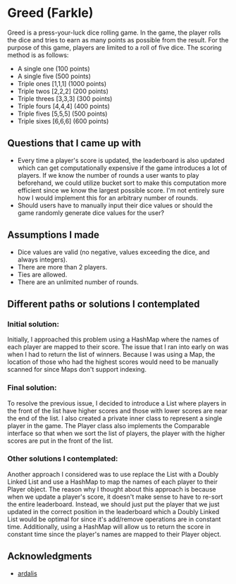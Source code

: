 # Greed (Farkle)
Greed is a press-your-luck dice rolling game. In the game, the player rolls the dice and tries to
earn as many points as possible from the result. For the purpose of this game, 
players are limited to a roll of five dice. The scoring method is as follows:
* A single one (100 points)
* A single five (500 points)
* Triple ones [1,1,1] (1000 points)
* Triple twos [2,2,2] (200 points)
* Triple threes [3,3,3] (300 points)
* Triple fours [4,4,4] (400 points)
* Triple fives [5,5,5] (500 points)
* Triple sixes [6,6,6] (600 points)

## Questions that I came up with
* Every time a player's score is updated, the leaderboard is also updated which can get computationally expensive if 
the game introduces a lot of players. If we know the number of rounds a user wants to play beforehand, we could utilize
bucket sort to make this computation more efficient since we know the largest possible score. 
I'm not entirely sure how I would implement this for an arbitrary number of rounds.
* Should users have to manually input their dice values or should the game randomly generate dice values for the user?

## Assumptions I made
* Dice values are valid (no negative, values exceeding the dice, and always integers).
* There are more than 2 players.
* Ties are allowed.
* There are an unlimited number of rounds.

## Different paths or solutions I contemplated
### Initial solution:
Initially, I approached this problem using a HashMap where the names of each player are mapped to their score.
The issue that I ran into early on was when I had to return the list of winners. Because I was using a Map,
the location of those who had the highest scores would need to be manually scanned for since Maps don't support
indexing.

### Final solution:
To resolve the previous issue, I decided to introduce a List where players in the front of the list
have higher scores and those with lower scores are near the end of the list. I also created a private inner class
to represent a single player in the game. The Player class also implements the Comparable interface so that when we sort
the list of players, the player with the higher scores are put in the front of the list.

### Other solutions I contemplated:
Another approach I considered was to use replace the List with a Doubly Linked List and use a HashMap
to map the names of each player to their Player object. The reason why I thought about this approach is because
when we update a player's score, it doesn't make sense to have to re-sort the entire leaderboard. Instead, we should
just put the player that we just updated in the correct position in the leaderboard which a Doubly Linked List would
be optimal for since it's add/remove operations are in constant time. Additionally, using a HashMap will allow us to
return the score in constant time since the player's names are mapped to their Player object.

## Acknowledgments
* [ardalis](https://github.com/ardalis/kata-catalog)